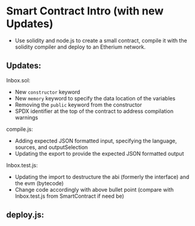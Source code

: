 # Smart Contract Intro (with new Updates)

- Use solidity and node.js to create a small contract, compile it with the solidity compiler and deploy to an Etherium network.

## Updates:

Inbox.sol:

- New `constructor` keyword 
- New `memory` keyword to specify the data location of the variables 
- Removing the `public` keyword from the constructor
- SPDX identifier at the top of the contract to address compilation warnings


compile.js:
- Adding expected JSON formatted input, specifying the language, sources, and outputSelection
- Updating the export to provide the expected JSON formatted output

Inbox.test.js:
- Updating the import to destructure the abi (formerly the interface) and the evm (bytecode)
- Change code accordingly with above bullet point (compare with Inbox.test.js from SmartContract if need be)

deploy.js:
- 